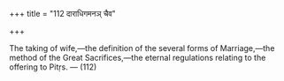 +++
title = "112 दाराधिगमनञ् चैव"

+++

The taking of wife,—the definition of the several forms of Marriage,—the method of the Great Sacrifices,—the eternal regulations relating to the offering to Pitṛs. — (112)